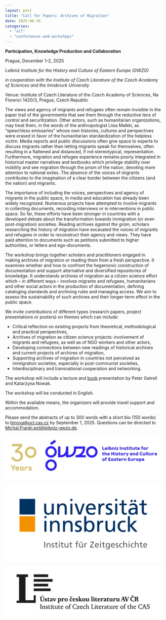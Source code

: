 ```yaml
---
layout: post
title: "Call for Papers: Archives of Migration"
date: 2025-06-26
categories: 
  - "all"
  - "conferences-and-workshops"
---
```


**Participation, Knowledge Production and Collaboration**

Prague, December 1-2, 2025

_Leibniz Institute for the History and Culture of Eastern Europe (GWZO)_

_in cooperation with the Institute of Czech Literature of the Czech Academy of Sciences and the Innsbruck University_

Venue: Institute of Czech Literature of the Czech Academy of Sciences, Na Florenci 1420/3, Prague, Czech Republic

The views and agency of migrants and refugees often remain invisible in the paper trail of the governments that see them through the reductive lens of control and securitization. Other actors, such as humanitarian organizations, may treat them, in the words of the anthropologist Liisa Malkki, as “speechless emissaries” whose own histories, cultures and perspectives were erased in favor of the humanitarian standardization of the helpless victim. Media reports and public discussions often give space to experts to discuss migrants rather than letting migrants speak for themselves, often resulting in a flattened and distanced, if not stereotypical, representation. Furthermore, migration and refugee experience remains poorly integrated in historical master narratives and textbooks which privilege stability over mobility and see migration through the prism of the nation, devoting more attention to national exiles. The absence of the voices of migrants contributes to the imagination of a clear border between the citizens (and the nation) and migrants.

The importance of including the voices, perspectives and agency of migrants in the public space, in media and education has already been widely recognized. Numerous projects have attempted to involve migrants in collecting documents, recording interviews or in interventions in public space. So far, these efforts have been stronger in countries with a developed debate about the transformation towards immigration (or even post-migration) societies. Reading archives _against the grain_, scholars researching the history of migration have excavated the voices of migrants and refugees in order to reconstruct their agency and views. They have paid attention to documents such as petitions submitted to higher authorities, or letters and ego-documents.

The workshop brings together scholars and practitioners engaged in making archives of migration or reading them from a fresh perspective. It examines whether and how to confront the hegemonic construction of documentation and support alternative and diversified repositories of knowledge. It understands archives of migration as a citizen science effort which – in different ways – involves migrants and refugees, humanitarians and other social actors in the production of documentation, defining cataloging standards and archiving rules and managing access. We aim to assess the sustainability of such archives and their longer-term effect in the public space.

We invite contributions of different types (research papers, project presentations or posters) on themes which can include:

- Critical reflection on existing projects from theoretical, methodological and practical perspectives,
- Archives of migration as citizen science projects: involvement of migrants and refugees, as well as of NGO workers and other actors,
- Developing connections between new readings of historical archives and current projects of archives of migration,
- Supporting archives of migration in countries not perceived as immigration societies, especially in post-communist societies,
- Interdisciplinary and transnational cooperation and networking.

The workshop will include a lecture and [book](https://academic.oup.com/book/59784) presentation by Peter Gatrell and Katarzyna Nowak.

The workshop will be conducted in English.

Within the available means, the organizers will provide travel support and accommodation.

Please send the abstracts of up to 300 words with a short bio (150 words) to [binova@ucl.cas.cz](mailto:binova@ucl.cas.cz) by September 1, 2025. Questions can be directed to [Michal.Frankl.ext@leibniz-gwzo.de](mailto:Michal.Frankl.ext@leibniz-gwzo.de).

![](/assets/images/logo_GWZO_30.jpg)

![](/assets/images/logo_Uni_Innsbruck_Zeitgeschichte.jpg)

![](/assets/images/logo_UCL.jpg)
